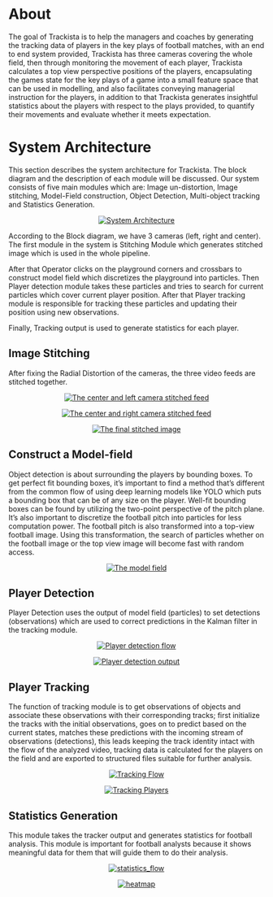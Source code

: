 # About

The goal of Trackista is to help the managers and coaches by generating the tracking data of players in the key plays of football matches, with an end to end system provided, Trackista has three cameras covering the whole field, then through monitoring the movement of each player, Trackista calculates a top view perspective positions of the players, encapsulating the games state for the key plays of a game into a small feature space that can be used in modelling, and also facilitates conveying managerial instruction for the players, in addition to that Trackista generates insightful statistics about the players with respect to the plays provided, to quantify their movements and evaluate whether it meets expectation.

# System Architecture

This section describes the system architecture for Trackista. The block diagram and the description of each module will be discussed. Our system consists of five main modules which are: Image un-distortion, Image stitching, Model-Field construction, Object Detection, Multi-object tracking and Statistics Generation.

<p align="center">
  <a href="" rel="noopener">
 <img src="https://github.com/mhomran/gp/raw/master/assets/System_Architecture.png" alt="System Architecture"></a>
</p>

According to the Block diagram, we have 3 cameras (left, right and center). The first module in the system is Stitching Module which generates stitched image which is used in the whole pipeline.

After that Operator clicks on the playground corners and crossbars to construct model field which discretizes the playground into particles. Then Player detection module takes these particles and tries to search for current particles which cover current player position. After that Player tracking module is responsible for tracking these particles and updating their position using new observations.

Finally, Tracking output is used to generate statistics for each player.

## Image Stitching

After fixing the Radial Distortion of the cameras, the three video feeds are stitched together. 

<p align="center">
  <a href="" rel="noopener">
 <img src="https://github.com/mhomran/gp/raw/master/assets/left_center.png" alt="The center and left camera stitched feed"></a>
</p>

<p align="center">
  <a href="" rel="noopener">
 <img src="https://github.com/mhomran/gp/raw/master/assets/center_right.png" alt="The center and right camera stitched feed"></a>
</p>

<p align="center">
  <a href="" rel="noopener">
 <img src="https://github.com/mhomran/gp/raw/master/assets/left_center_right.png" alt="The final stitched image"></a>
</p>

## Construct a Model-field

Object detection is about surrounding the players by bounding boxes. To get perfect fit bounding boxes, it’s important to find a method that’s different from the common flow of using deep learning models like YOLO which puts a bounding box that can be of any size on the player. Well-fit bounding boxes can be found by utilizing the two-point perspective of the pitch plane. It’s also important to discretize the football pitch into particles for less computation power. The football pitch is also transformed into a top-view football image. Using this transformation, the search of particles whether on the football image or the top view image will become fast with random access.

<p align="center">
  <a href="" rel="noopener">
 <img src="https://github.com/mhomran/gp/raw/master/assets/model_field.png" alt="The model field"></a>
</p>


## Player Detection

Player Detection uses the output of model field (particles) to set detections (observations) which are used to correct predictions in the Kalman filter in the tracking module.

<p align="center">
  <a href="" rel="noopener">
 <img src="https://github.com/mhomran/gp/raw/master/assets/player_detection_flow.png" alt="Player detection flow"></a>
</p>

<p align="center">
  <a href="" rel="noopener">
 <img src="https://github.com/mhomran/gp/raw/master/assets/player_detection_output.png" alt="Player detection output"></a>
</p>


## Player Tracking

The function of tracking module is to get observations of objects and associate these observations with their corresponding tracks; first initialize the tracks with the initial observations, goes on to predict based on the current states, matches these predictions with the incoming stream of observations (detections), this leads keeping the track identity intact with the flow of the analyzed video, tracking data is calculated for the players on the field and are exported to structured files suitable for further analysis.

<p align="center">
  <a href="" rel="noopener">
 <img src="https://github.com/mhomran/gp/raw/master/assets/tracking_flow.png" alt="Tracking Flow"></a>
</p>

<p align="center">
  <a href="" rel="noopener">
 <img src="https://github.com/mhomran/gp/raw/master/assets/tracking_players.png" alt="Tracking Players"></a>
</p>

## Statistics Generation

This module takes the tracker output and generates statistics for football analysis. This module is important for football analysts because it shows meaningful data for them that will guide them to do their analysis.

<p align="center">
  <a href="" rel="noopener">
 <img src="https://github.com/mhomran/gp/raw/master/assets/statistics_flow.png" alt="statistics_flow"></a>
</p>

<p align="center">
  <a href="" rel="noopener">
 <img src="https://github.com/mhomran/gp/raw/master/assets/heatmap.png" alt="heatmap"></a>
</p>



